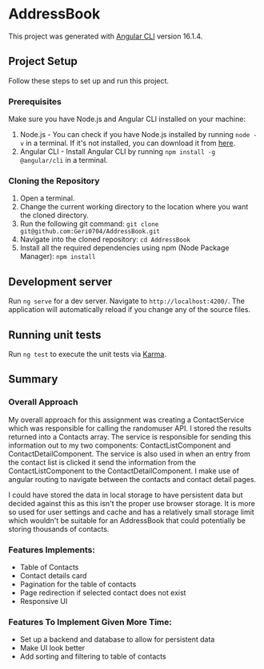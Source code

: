 # AddressBook

This project was generated with [Angular CLI](https://github.com/angular/angular-cli) version 16.1.4.

## Project Setup

Follow these steps to set up and run this project.

### Prerequisites

Make sure you have Node.js and Angular CLI installed on your machine:

1. Node.js - You can check if you have Node.js installed by running `node -v` in a terminal. If it's not installed, you can download it from [here](https://nodejs.org/en/download/).
2. Angular CLI - Install Angular CLI by running `npm install -g @angular/cli` in a terminal.

### Cloning the Repository

1. Open a terminal.
2. Change the current working directory to the location where you want the cloned directory.
3. Run the following git command: `git clone git@github.com:Geri0704/AddressBook.git`
4. Navigate into the cloned repository: `cd AddressBook`
5. Install all the required dependencies using npm (Node Package Manager): `npm install`

## Development server

Run `ng serve` for a dev server. Navigate to `http://localhost:4200/`. The application will automatically reload if you change any of the source files.

## Running unit tests

Run `ng test` to execute the unit tests via [Karma](https://karma-runner.github.io).

## Summary

### Overall Approach

My overall approach for this assignment was creating a ContactService which was responsible for calling the randomuser API.
I stored the results returned into a Contacts array. The service is responsible for sending this information out
to my two components: ContactListComponent and ContactDetailComponent. The service is also used in when
an entry from the contact list is clicked it send the information from the ContactListComponent to the ContactDetailComponent. 
I make use of angular routing to navigate between the contacts and contact detail pages.

I could have stored the data in local storage to have persistent data but decided against this as this isn't the proper use 
browser storage. It is more so used for user settings and cache and has a relatively small storage limit which wouldn't
be suitable for an AddressBook that could potentially be storing thousands of contacts.

### Features Implements:

- Table of Contacts
- Contact details card
- Pagination for the table of contacts
- Page redirection if selected contact does not exist
- Responsive UI

### Features To Implement Given More Time:

- Set up a backend and database to allow for persistent data
- Make UI look better
- Add sorting and filtering to table of contacts


